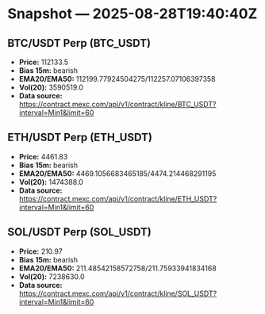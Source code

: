 # Snapshot — 2025-08-28T19:40:40Z

## BTC/USDT Perp (BTC_USDT)
- **Price:** 112133.5
- **Bias 15m:** bearish
- **EMA20/EMA50:** 112199.77924504275/112257.07106397358
- **Vol(20):** 3590519.0
- **Data source:** https://contract.mexc.com/api/v1/contract/kline/BTC_USDT?interval=Min1&limit=60

## ETH/USDT Perp (ETH_USDT)
- **Price:** 4461.83
- **Bias 15m:** bearish
- **EMA20/EMA50:** 4469.1056683465185/4474.214468291195
- **Vol(20):** 1474388.0
- **Data source:** https://contract.mexc.com/api/v1/contract/kline/ETH_USDT?interval=Min1&limit=60

## SOL/USDT Perp (SOL_USDT)
- **Price:** 210.97
- **Bias 15m:** bearish
- **EMA20/EMA50:** 211.48542158572758/211.75933941834168
- **Vol(20):** 7238630.0
- **Data source:** https://contract.mexc.com/api/v1/contract/kline/SOL_USDT?interval=Min1&limit=60

